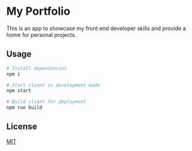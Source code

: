 # My Portfolio

This is an app to showcase my front end developer skills and provide a home for personal projects.

## Usage

```bash
# Install dependancies
npm i

# Start client in development mode
npm start

# Build client for deployment
npm run build
```

## License

[MIT](https://choosealicense.com/licenses/mit/)
